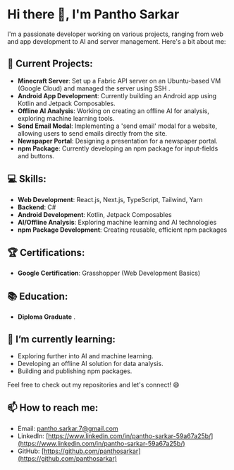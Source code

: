 # Hi there 👋, I'm Pantho Sarkar

I'm a passionate developer working on various projects, ranging from web and app development to AI and server management. Here's a bit about me:

## 🚀 Current Projects:

- **Minecraft Server**: Set up a Fabric API server on an Ubuntu-based VM (Google Cloud) and managed the server using SSH .
- **Android App Development**: Currently building an Android app using Kotlin and Jetpack Composables.
- **Offline AI Analysis**: Working on creating an offline AI for analysis, exploring machine learning tools.
- **Send Email Modal**: Implementing a 'send email' modal for a website, allowing users to send emails directly from the site.
- **Newspaper Portal**: Designing a presentation for a newspaper portal.
- **npm Package**: Currently developing an npm package for input-fields and buttons.

## 💻 Skills:

- **Web Development**: React.js, Next.js, TypeScript, Tailwind, Yarn
- **Backend**: C#
- **Android Development**: Kotlin, Jetpack Composables
- **AI/Offline Analysis**: Exploring machine learning and AI technologies
- **npm Package Development**: Creating reusable, efficient npm packages

## 🏆 Certifications:

- **Google Certification**: Grasshopper (Web Development Basics)

## 📚 Education:

- **Diploma Graduate** .

## 🌱 I’m currently learning:

- Exploring further into AI and machine learning.
- Developing an offline AI solution for data analysis.
- Building and publishing npm packages.



Feel free to check out my repositories and let's connect! 😄

## 📫 How to reach me:

- Email: [pantho.sarkar.7@gmail.com](mailto\:pantho.sarkar.7@gmail.com)
- LinkedIn: [https://www.linkedin.com/in/pantho-sarkar-59a67a25b/](https://www.linkedin.com/in/pantho-sarkar-59a67a25b/)
- GitHub: [https://github.com/panthosarkar](https://github.com/panthosarkar)
